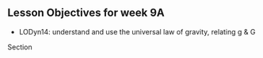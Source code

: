 ## Lesson Objectives for week 9A

* LODyn14: understand and use the universal law of gravity, relating g & G

<stop-note>
    <span slot="message">Section </span>
</stop-note>





